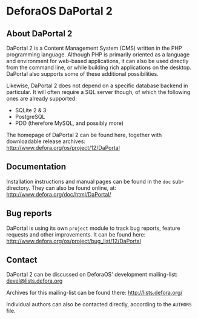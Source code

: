 DeforaOS DaPortal 2
===================

About DaPortal 2
----------------

DaPortal 2 is a Content Management System (CMS) written in the PHP programming
language. Although PHP is primarily oriented as a language and environment for
web-based applications, it can also be used directly from the command line, or
while building rich applications on the desktop. DaPortal also supports some of
these additional possibilities.

Likewise, DaPortal 2 does not depend on a specific database backend in
particular. It will often require a SQL server though, of which the following
ones are already supported:

 * SQLite 2 & 3
 * PostgreSQL
 * PDO (therefore MySQL, and possibly more)

The homepage of DaPortal 2 can be found here, together with downloadable release
archives:
http://www.defora.org/os/project/12/DaPortal


Documentation
-------------

Installation instructions and manual pages can be found in the `doc`
sub-directory. They can also be found online, at:
http://www.defora.org/doc/html/DaPortal/


Bug reports
-----------

DaPortal is using its own `project` module to track bug reports, feature
requests and other improvements. It can be found here:
http://www.defora.org/os/project/bug_list/12/DaPortal


Contact
-------

DaPortal 2 can be discussed on DeforaOS' development mailing-list:
[devel@lists.defora.org](mailto:minimalist@lists.defora.org?subject=subscribe+devel)

Archives for this mailing-list can be found there:
http://lists.defora.org/

Individual authors can also be contacted directly, according to the `AUTHORS`
file.
